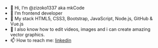 - 👋 Hi, I’m @zizoko1337 aka mkCode
- 👀 I’m frontend developer
- 🌱 My stack HTML5, CSS3, Bootstrap, JavaScript, Node.js, GitHub & Vue.js
- 🔨 I also know how to edit videos, images and i can create amazing vector graphics.
- 📫 How to reach me: <a href="https://www.linkedin.com/in/mateusz-kr%C3%B3l-01b731185/">linkedin</a>
 
<!---
zizoko1337/zizoko1337 is a ✨ special ✨ repository because its `README.md` (this file) appears on your GitHub profile.
You can click the Preview link to take a look at your changes.
--->
